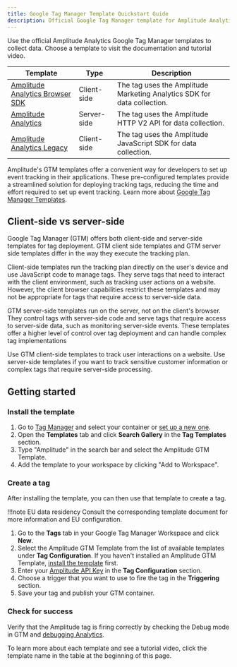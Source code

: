 ```yaml
---
title: Google Tag Manager Template Quickstart Guide
description: Official Google Tag Manager template for Amplitude Analytics for data collection.
---
```


Use the official Amplitude Analytics Google Tag Manager templates to collect data. Choose a template to visit the documentation and tutorial video.  

|Template|Type|Description|
|---|---|-----------|
|[Amplitude Analytics Browser SDK](./google-tag-manager-client.md)|Client-side|The tag uses the Amplitude Marketing Analytics SDK for data collection.|
|[Amplitude Analytics](./google-tag-manager-server.md)|Server-side|The tag uses the Amplitude HTTP V2 API for data collection. |
|[Amplitude Analytics Legacy](./google-tag-manager-client-legacy.md)|Client-side|The tag uses the Amplitude JavaScript SDK for data collection. |

Amplitude's GTM templates offer a convenient way for developers to set up event tracking in their applications. These pre-configured templates provide a streamlined solution for deploying tracking tags, reducing the time and effort required to set up event tracking. Learn more about [Google Tag Manager Templates](https://developers.google.com/tag-platform/tag-manager/templates).

## Client-side vs server-side

Google Tag Manager (GTM) offers both client-side and server-side templates for tag deployment. GTM client side templates and GTM server side templates differ in the way they execute the tracking plan.

Client-side templates run the tracking plan directly on the user's device and use JavaScript code to manage tags. They serve tags that need to interact with the client environment, such as tracking user actions on a website. However, the client browser capabilities restrict these templates and may not be appropriate for tags that require access to server-side data. 

GTM server-side templates run on the server, not on the client's browser. They control tags with server-side code and serve tags that require access to server-side data, such as monitoring server-side events. These templates offer a higher level of control over tag deployment and can handle complex tag implementations

Use GTM client-side templates to track user interactions on a website. Use server-side templates if you want to track sensitive customer information or complex tags that require server-side processing.

## Getting started

### Install the template

1. Go to [Tag Manager](https://tagmanager.google.com/) and select your container or [set up a new one](https://support.google.com/tagmanager/answer/6103696).
2. Open the **Templates** tab and click **Search Gallery** in the **Tag Templates** section.
3. Type "Amplitude" in the search bar and select the Amplitude GTM Template.
4. Add the template to your workspace by clicking "Add to Workspace".

### Create a tag

After installing the template, you can then use that template to create a tag.

!!!note EU data residency
    Consult the corresponding template document for more information and EU configuration.

1. Go to the **Tags** tab in your Google Tag Manager Workspace and click **New**.
2. Select the Amplitude GTM Template from the list of available templates under **Tag Configuration**. If you haven't installed an Amplitude GTM Template, [install the template](./#install-the-template) first.
3. Enter your [Amplitude API Key](../../../analytics/find-api-credentials/) in the **Tag Configuration** section.
4. Choose a trigger that you want to use to fire the tag in the **Triggering** section.
5. Save your tag and publish your GTM container.

### Check for success

Verify that the Amplitude tag is firing correctly by checking the Debug mode in GTM and [debugging Analytics](../../debugger). 

To learn more about each template and see a tutorial video, click the template name in the table at the beginning of this page.